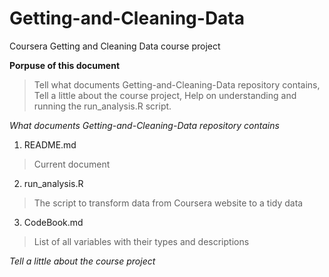 # Getting-and-Cleaning-Data
Coursera Getting and Cleaning Data course project

**Porpuse of this document**
  > Tell what documents Getting-and-Cleaning-Data repository contains,
  > Tell a little about the course project,
  > Help on understanding and running the run_analysis.R script.

_What documents Getting-and-Cleaning-Data repository contains_

1. README.md
  > Current document
2. run_analysis.R
  > The script to transform data from Coursera website to a tidy data
3. CodeBook.md
  > List of all variables with their types and descriptions
  
_Tell a little about the course project_









